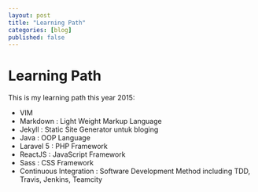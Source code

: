 ```yaml
---
layout: post
title: "Learning Path"
categories: [blog]
published: false
---
```


Learning Path
=============

This is my learning path this year 2015:

- VIM
- Markdown : Light Weight Markup Language
- Jekyll : Static Site Generator untuk bloging
- Java : OOP Language
- Laravel 5 : PHP Framework
- ReactJS : JavaScript Framework
- Sass : CSS Framework
- Continuous Integration : Software Development Method including TDD, Travis, Jenkins, Teamcity
